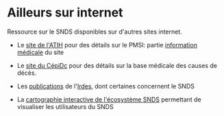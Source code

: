 # Ailleurs sur internet
<!-- SPDX-License-Identifier: MPL-2.0 -->

Ressource sur le SNDS disponibles sur d'autres sites internet.

- Le [site de l'ATIH](https://www.atih.sante.fr) pour des détails sur le PMSI: partie [information médicale](https://www.atih.sante.fr/domaines-d-activites/information-medicale) du site

- Le [site du CépiDc](https://cepidc.inserm.fr/causes-medicales-de-deces/la-base-des-causes-medicales-de-deces)
pour des détails sur la base médicale des causes de décès.

- Les [publications](https://www.irdes.fr/recherche/publications.html) de l'[Irdes](../glossaire/Irdes.md), dont certaines concernent le SNDS

- La [cartographie interactive de l'écosystème SNDS](https://ecosysteme-snds.health-data-hub.fr/) permettant de visualiser les utilisateurs du SNDS




